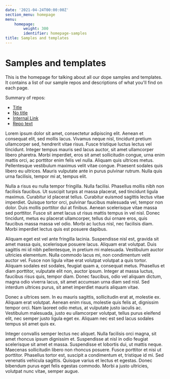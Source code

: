 ```yaml
---
date: '2021-04-24T00:00:00Z'
section_menu: homepage
menu:
    homepage:
        weight: 300
        identifier: homepage-samples
title: Samples and templates
---
```


# Samples and templates

This is the homepage for talking about all our dope samples and templates. It contains a list of our sample repos and descriptions of what you'll find on each page.

Summary of repos:

- [Title](https://github.com "This has a title")
- [No title](http://github.com)
- [Internal Link](../platform.html)
- [Repo text](#repo-link)

Lorem ipsum dolor sit amet, consectetur adipiscing elit. Aenean et consequat elit, sed mollis lacus. Vivamus neque nisl, tincidunt pretium ullamcorper sed, hendrerit vitae risus. Fusce tristique luctus lectus vel tincidunt. Integer tempus mauris sed lacus auctor, sit amet ullamcorper libero pharetra. Morbi imperdiet, eros sit amet sollicitudin congue, urna enim mattis orci, ac porttitor enim felis vel nulla. Aliquam quis ultrices metus. Pellentesque vestibulum maximus velit vitae congue. Praesent sodales quis libero eu ultrices. Mauris vulputate ante in purus pulvinar rutrum. Nulla quis urna facilisis, tempor mi at, tempus elit.

Nulla a risus eu nulla tempor fringilla. Nulla facilisi. Phasellus mollis nibh non facilisis faucibus. Ut suscipit turpis at massa placerat, sed tincidunt ligula maximus. Curabitur id placerat tellus. Curabitur euismod sagittis lectus vitae imperdiet. Quisque tortor orci, pulvinar faucibus malesuada vel, tempor non dolor. Duis mollis porttitor dui at finibus. Aenean scelerisque vitae massa sed porttitor. Fusce sit amet lacus ut risus mattis tempus in vel nisl. Donec tincidunt, metus eu placerat ullamcorper, tellus dui ornare eros, quis faucibus massa massa vel odio. Morbi ac luctus nisl, nec facilisis diam. Morbi imperdiet lectus quis est posuere dapibus.

Aliquam eget est vel ante fringilla lacinia. Suspendisse nisl est, gravida sit amet massa quis, scelerisque posuere lacus. Aliquam erat volutpat. Duis sagittis mi id nibh pellentesque, in pretium mi malesuada. Vestibulum auctor ultricies elementum. Nulla commodo lacus mi, non condimentum velit auctor vel. Fusce non ligula vitae erat volutpat volutpat a quis tortor. Aliquam sodales est sodales, feugiat quam a, consequat metus. Phasellus et diam porttitor, vulputate elit non, auctor ipsum. Integer at massa luctus, faucibus risus quis, tempor diam. Donec faucibus, odio vel aliquam dictum, magna odio viverra lacus, sit amet accumsan urna diam sed nisl. Sed interdum ultrices purus, sit amet imperdiet mauris aliquam vitae.

Donec a ultrices sem. In eu mauris sagittis, sollicitudin erat at, molestie ex. Aliquam erat volutpat. Aenean enim risus, molestie quis felis at, dignissim tempor orci. Nam laoreet odio metus, at vulputate justo iaculis ac. Vestibulum malesuada, justo eu ullamcorper volutpat, tellus purus eleifend elit, nec semper justo ligula eget ex. Aliquam nec est sed lacus sodales tempus sit amet quis ex.

Integer convallis semper lectus nec aliquet. Nulla facilisis orci magna, sit amet rhoncus ipsum dignissim et. Suspendisse at nisl in odio feugiat scelerisque sit amet et massa. Suspendisse et lobortis dui, ut mattis neque. Maecenas sollicitudin libero non rhoncus posuere. Fusce porttitor et nisi ut porttitor. Phasellus tortor est, suscipit a condimentum et, tristique id mi. Sed venenatis vehicula sagittis. Quisque varius et lectus et egestas. Donec bibendum purus eget felis egestas commodo. Morbi a justo ultricies, volutpat nunc vitae, semper augue.
